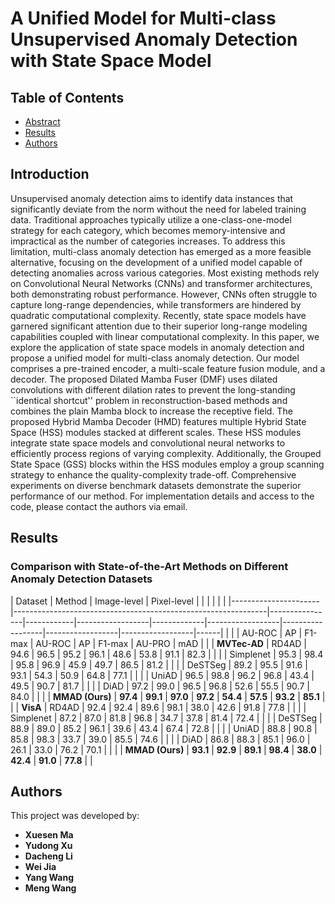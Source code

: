 # A Unified Model for Multi-class Unsupervised Anomaly Detection with State Space Model

## Table of Contents
- [Abstract](#abstract)
- [Results](#results)
- [Authors](#authors)

## Introduction
Unsupervised anomaly detection aims to identify data instances that significantly deviate from the norm without the need for labeled training data. Traditional approaches typically utilize a one-class-one-model strategy for each category, which becomes memory-intensive and impractical as the number of categories increases. To address this limitation, multi-class anomaly detection has emerged as a more feasible alternative, focusing on the development of a unified model capable of detecting anomalies across various categories. Most existing methods rely on Convolutional Neural Networks (CNNs) and transformer architectures, both demonstrating robust performance. However, CNNs often struggle to capture long-range dependencies, while transformers are hindered by quadratic computational complexity. Recently, state space models have garnered significant attention due to their superior long-range modeling capabilities coupled with linear computational complexity. In this paper, we explore the application of state space models in anomaly detection and propose a unified model for multi-class anomaly detection. Our model comprises a pre-trained encoder, a multi-scale feature fusion module, and a decoder. The proposed Dilated Mamba Fuser (DMF) uses dilated convolutions with different dilation rates to prevent the long-standing ``identical shortcut'' problem in reconstruction-based methods and combines the plain Mamba block to increase the receptive field. The proposed Hybrid Mamba Decoder (HMD) features multiple Hybrid State Space (HSS) modules stacked at different scales. These HSS modules integrate state space models and convolutional neural networks to efficiently process regions of varying complexity. Additionally, the Grouped State Space (GSS) blocks within the HSS modules employ a group scanning strategy to enhance the quality-complexity trade-off. Comprehensive experiments on diverse benchmark datasets demonstrate the superior performance of our method. For implementation details and access to the code, please contact the authors via email.

## Results

### Comparison with State-of-the-Art Methods on Different Anomaly Detection Datasets

| Dataset              | Method                                                        |               Image-level                      | Pixel-level |                  |                  |                  |                  |      |
|----------------------|---------------------------------------------------------------|----------------|------------|------------------|-------------|------------------|------------------|------------------|------------------|------|
|                      |                                                               | AU-ROC         | AP         | F1-max           | AU-ROC      | AP               | F1-max           | AU-PRO           | mAD              |      |
| **MVTec-AD**         | RD4AD                                                         | 94.6           | 96.5       | 95.2             | 96.1        | 48.6             | 53.8             | 91.1             | 82.3             |      |
|                      | Simplenet                                                     | 95.3           | 98.4       | 95.8             | 96.9        | 45.9             | 49.7             | 86.5             | 81.2             |      |
|                      | DeSTSeg                                                       | 89.2           | 95.5       | 91.6             | 93.1        | 54.3             | 50.9             | 64.8             | 77.1             |      |
|                      | UniAD                                                         | 96.5           | 98.8       | 96.2             | 96.8        | 43.4             | 49.5             | 90.7             | 81.7             |      |
|                      | DiAD                                                          | 97.2           | 99.0       | 96.5             | 96.8        | 52.6             | 55.5             | 90.7             | 84.0             |      |
|                      | **MMAD (Ours)**                                               | **97.4**       | **99.1**   | **97.0**         | **97.2**    | **54.4**         | **57.5**         | **93.2**         | **85.1**         |      |
| **VisA**             | RD4AD                                                         | 92.4           | 92.4       | 89.6             | 98.1        | 38.0             | 42.6             | 91.8             | 77.8             |      |
|                      | Simplenet                                                     | 87.2           | 87.0       | 81.8             | 96.8        | 34.7             | 37.8             | 81.4             | 72.4             |      |
|                      | DeSTSeg                                                       | 88.9           | 89.0       | 85.2             | 96.1        | 39.6             | 43.4             | 67.4             | 72.8             |      |
|                      | UniAD                                                         | 88.8           | 90.8       | 85.8             | 98.3        | 33.7             | 39.0             | 85.5             | 74.6             |      |
|                      | DiAD                                                          | 86.8           | 88.3       | 85.1             | 96.0        | 26.1             | 33.0             | 76.2             | 70.1             |      |
|                      | **MMAD (Ours)**                                               | **93.1**       | **92.9**   | **89.1**         | **98.4**    | **38.0**         | **42.4**         | **91.0**         | **77.8**         |      |


## Authors
This project was developed by:

- **Xuesen Ma**
- **Yudong Xu**
- **Dacheng Li**
- **Wei Jia**
- **Yang Wang**
- **Meng Wang**




